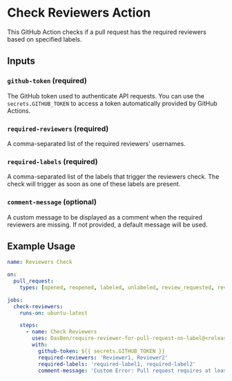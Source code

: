 # Check Reviewers Action

This GitHub Action checks if a pull request has the required reviewers based on specified labels.

## Inputs

### `github-token` (required)

The GitHub token used to authenticate API requests. You can use the `secrets.GITHUB_TOKEN` to access a token
automatically provided by GitHub Actions.

### `required-reviewers` (required)

A comma-separated list of the required reviewers' usernames.

### `required-labels` (required)

A comma-separated list of the labels that trigger the reviewers check. The check will trigger as soon as one of these
labels are present.

### `comment-message` (optional)

A custom message to be displayed as a comment when the required reviewers are missing. If not provided, a default
message will be used.

## Example Usage

```yaml
name: Reviewers Check

on:
  pull_request:
    types: [opened, reopened, labeled, unlabeled, review_requested, review_request_removed]

jobs:
  check-reviewers:
    runs-on: ubuntu-latest

    steps:
      - name: Check Reviewers
        uses: DasBen/require-reviewer-for-pull-request-on-label@<release-version>
        with:
          github-token: ${{ secrets.GITHUB_TOKEN }}
          required-reviewers: 'Reviewer1, Reviewer2'
          required-labels: 'required-label1, required-label2'
          comment-message: 'Custom Error: Pull request requires at least one of the following reviewers'
